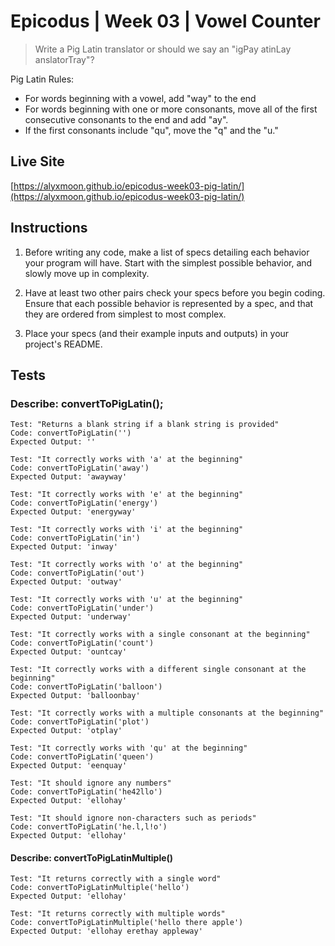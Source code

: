 # Epicodus | Week 03 | Vowel Counter

> Write a Pig Latin translator or should we say an "igPay atinLay anslatorTray"?

Pig Latin Rules:
- For words beginning with a vowel, add "way" to the end
- For words beginning with one or more consonants, move all of the first consecutive consonants to the end and add "ay".
- If the first consonants include "qu", move the "q" and the "u."

## Live Site
[https://alyxmoon.github.io/epicodus-week03-pig-latin/](https://alyxmoon.github.io/epicodus-week03-pig-latin/)

## Instructions
1. Before writing any code, make a list of specs detailing each behavior your program will have. Start with the simplest possible behavior, and slowly move up in complexity.

2. Have at least two other pairs check your specs before you begin coding. Ensure that each possible behavior is represented by a spec, and that they are ordered from simplest to most complex.

3. Place your specs (and their example inputs and outputs) in your project's README.

## Tests

### Describe: convertToPigLatin();
```
Test: "Returns a blank string if a blank string is provided"
Code: convertToPigLatin('')
Expected Output: ''
```

```
Test: "It correctly works with 'a' at the beginning"
Code: convertToPigLatin('away')
Expected Output: 'awayway'
```

```
Test: "It correctly works with 'e' at the beginning"
Code: convertToPigLatin('energy')
Expected Output: 'energyway'
```

```
Test: "It correctly works with 'i' at the beginning"
Code: convertToPigLatin('in')
Expected Output: 'inway'
```

```
Test: "It correctly works with 'o' at the beginning"
Code: convertToPigLatin('out')
Expected Output: 'outway'
```

```
Test: "It correctly works with 'u' at the beginning"
Code: convertToPigLatin('under')
Expected Output: 'underway'
```

```
Test: "It correctly works with a single consonant at the beginning"
Code: convertToPigLatin('count')
Expected Output: 'ountcay'
```

```
Test: "It correctly works with a different single consonant at the beginning"
Code: convertToPigLatin('balloon')
Expected Output: 'balloonbay'
```

```
Test: "It correctly works with a multiple consonants at the beginning"
Code: convertToPigLatin('plot')
Expected Output: 'otplay'
```

```
Test: "It correctly works with 'qu' at the beginning"
Code: convertToPigLatin('queen')
Expected Output: 'eenquay'
```

```
Test: "It should ignore any numbers"
Code: convertToPigLatin('he42llo')
Expected Output: 'ellohay'
```

```
Test: "It should ignore non-characters such as periods"
Code: convertToPigLatin('he.l,l!o')
Expected Output: 'ellohay'
```

#### Describe: convertToPigLatinMultiple()

```
Test: "It returns correctly with a single word"
Code: convertToPigLatinMultiple('hello')
Expected Output: 'ellohay'
```

```
Test: "It returns correctly with multiple words"
Code: convertToPigLatinMultiple('hello there apple')
Expected Output: 'ellohay erethay appleway'
```